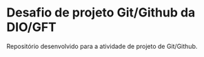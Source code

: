 # Desafio de projeto Git/Github da DIO/GFT
Repositório desenvolvido para a atividade de projeto de Git/Github.
